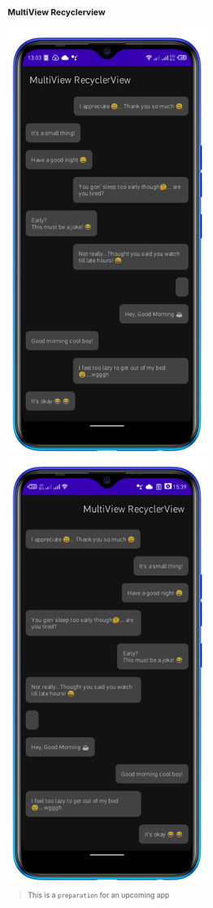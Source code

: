 ### MultiView Recyclerview

<img src="images/multi-view.png" height="840px" title="Normal mode" /> <img src="images/multi-view-rtl.png" height="840px" title="RTL mode"/>

> This is a `preparation` for an upcoming app

